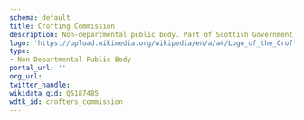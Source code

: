 ```yaml
---
schema: default
title: Crofting Commission
description: Non-departmental public body. Part of Scottish Government
logo: 'https://upload.wikimedia.org/wikipedia/en/a/a4/Logo_of_the_Crofting_Commission_in_Scotland.gif'
type:
- Non-Departmental Public Body
portal_url: ''
org_url: 
twitter_handle: 
wikidata_qid: Q5187485
wdtk_id: crofters_commission
---
```

